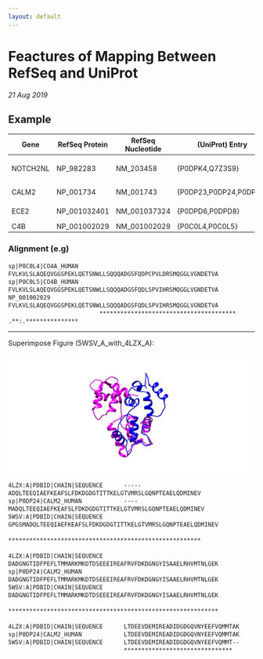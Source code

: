 ```yaml
---
layout: default
---
```


# Feactures of Mapping Between RefSeq and UniProt

_21 Aug 2019_

## Example

Gene | RefSeq Protein | RefSeq Nucleotide | (UniProt) Entry | Gene names | Idencial Sequences | isoform | PDB
-|-|-|-|-|-|-|-
NOTCH2NL | NP_982283 | NM_203458 | {P0DPK4,Q7Z3S9} | {NOTCH2NLC, (NOTCH2NLA N2N, NOTCH2NL)} | True | {False,True} |{False, False}
CALM2 | NP_001734	| NM_001743 | {P0DP23,P0DP24,P0DP25} | {CALM1, CALM2, CALM3} | True | {False,False,False} | {True,True,True}
ECE2 | NP_001032401	| NM_001037324 | {P0DPD6,P0DPD8} | {ECE2,EEF1AKMT4-ECE2} | False | {True,True(Reference:P0DPD6)} | {False,False}
C4B | NP_001002029	| NM_001002029 | {P0C0L4,P0C0L5} | {C4A,C4B} | False | {True,False} | {True, True}

### Alignment (e.g)

```clustal
sp|P0C0L4|CO4A_HUMAN      FVLKVLSLAQEQVGGSPEKLQETSNWLLSQQQADGSFQDPCPVLDRSMQGGLVGNDETVA
sp|P0C0L5|CO4B_HUMAN      FVLKVLSLAQEQVGGSPEKLQETSNWLLSQQQADGSFQDLSPVIHRSMQGGLVGNDETVA
NP_001002029              FVLKVLSLAQEQVGGSPEKLQETSNWLLSQQQADGSFQDLSPVIHRSMQGGLVGNDETVA
                          *************************************** .**:.***************
```

---

Superimpose Figure (5WSV_A_with_4LZX_A):

![avatar](../assets/img/5WSV_A_with_4LZX_A.png)

```clustal
4LZX:A|PDBID|CHAIN|SEQUENCE      -----ADQLTEEQIAEFKEAFSLFDKDGDGTITTKELGTVMRSLGQNPTEAELQDMINEV
sp|P0DP24|CALM2_HUMAN            ----MADQLTEEQIAEFKEAFSLFDKDGDGTITTKELGTVMRSLGQNPTEAELQDMINEV
5WSV:A|PDBID|CHAIN|SEQUENCE      GPGSMADQLTEEQIAEFKEAFSLFDKDGDGTITTKELGTVMRSLGQNPTEAELQDMINEV
                                      *******************************************************

4LZX:A|PDBID|CHAIN|SEQUENCE      DADGNGTIDFPEFLTMMARKMKDTDSEEEIREAFRVFDKDGNGYISAAELRHVMTNLGEK
sp|P0DP24|CALM2_HUMAN            DADGNGTIDFPEFLTMMARKMKDTDSEEEIREAFRVFDKDGNGYISAAELRHVMTNLGEK
5WSV:A|PDBID|CHAIN|SEQUENCE      DADGNGTIDFPEFLTMMARKMKDTDSEEEIREAFRVFDKDGNGYISAAELRHVMTNLGEK
                                 ************************************************************

4LZX:A|PDBID|CHAIN|SEQUENCE      LTDEEVDEMIREADIDGDGQVNYEEFVQMMTAK
sp|P0DP24|CALM2_HUMAN            LTDEEVDEMIREADIDGDGQVNYEEFVQMMTAK
5WSV:A|PDBID|CHAIN|SEQUENCE      LTDEEVDEMIREADIDGDGQVNYEEFVQMMT--
                                 ******************************* 
```
